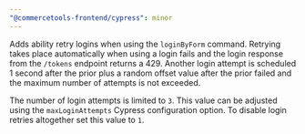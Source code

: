 ```yaml
---
"@commercetools-frontend/cypress": minor
---
```


Adds ability retry logins when using the `loginByForm` command. Retrying takes place automatically when using a login fails and the login response from the `/tokens` endpoint returns a 429. Another login attempt is scheduled 1 second after the prior plus a random offset value after the prior failed and the maximum number of attempts is not exceeded.

The number of login attempts is limited to `3`. This value can be adjusted using the `maxLoginAttempts` Cypress configuration option. To disable login retries altogether set this value to `1`. 
